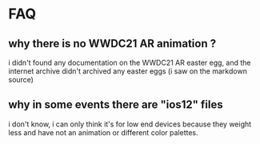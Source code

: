 

# FAQ



## why there is no WWDC21 AR animation ?

i didn't found any documentation on the WWDC21 AR easter egg, and the internet archive didn't archived any easter eggs (i saw on the markdown source)

## why in some events there are  "ios12" files

i don't know, i can only think it's for low end devices because they weight less and have not an animation or different color palettes.


